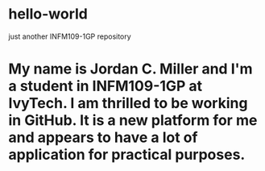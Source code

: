 # hello-world
just another INFM109-1GP repository

# My name is Jordan C. Miller and I'm a student in INFM109-1GP at IvyTech. I am thrilled to be working in GitHub. It is a new platform for me and appears to have a lot of application for practical purposes.

